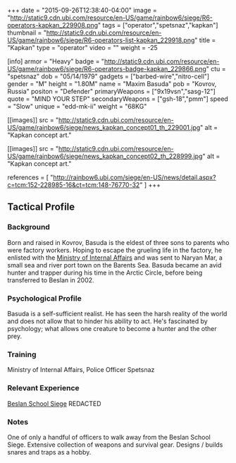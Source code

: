 +++
date = "2015-09-26T12:38:40-04:00"
image = "http://static9.cdn.ubi.com/resource/en-US/game/rainbow6/siege/R6-operators-kapkan_229908.png"
tags = ["operator","spetsnaz","kapkan"]
thumbnail = "http://static9.cdn.ubi.com/resource/en-US/game/rainbow6/siege/R6-operators-list-kapkan_229918.png"
title = "Kapkan"
type = "operator"
video = ""
weight = -25

[info]
  armor = "Heavy"
  badge = "http://static9.cdn.ubi.com/resource/en-US/game/rainbow6/siege/R6-operators-badge-kapkan_229866.png"
  ctu = "spetsnaz"
  dob = "05/14/1979"
  gadgets = ["barbed-wire","nitro-cell"]
  gender = "M"
  height = "1.80M"
  name = "Maxim Basuda"
  pob = "Kovrov, Russia"
  positon = "Defender"
  primaryWeapons = ["9x19vsn","sasg-12"]
  quote = "MIND YOUR STEP"
  secondaryWeapons = ["gsh-18","pmm"]
  speed = "Slow"
  unique = "edd-mk-ii"
  weight = "68KG"

[[images]]
  src = "http://static9.cdn.ubi.com/resource/en-US/game/rainbow6/siege/news_kapkan_concept01_th_229001.jpg"
  alt = "Kapkan concept art."

[[images]]
  src = "http://static9.cdn.ubi.com/resource/en-US/game/rainbow6/siege/news_kapkan_concept02_th_228999.jpg"
  alt = "Kapkan concept art."

references = [
  "http://rainbow6.ubi.com/siege/en-US/news/detail.aspx?c=tcm:152-228985-16&ct=tcm:148-76770-32"
]
+++

## Tactical Profile

### Background

Born and raised in Kovrov, Basuda is the eldest of three sons to parents who were factory workers. Hoping to escape the grueling life in the factory, he enlisted with the [Ministry of Internal Affairs](https://en.mvd.ru/) and was sent to Naryan Mar, a small sea and river port town on the Barents Sea. Basuda became an avid hunter and trapper during his time in the Arctic Circle, before being transferred to Beslan in 2002.

### Psychological Profile

Basuda is a self-sufficient realist. He has seen the harsh reality of the world and does not allow that to hinder his ability to act. He's fascinated by psychology; what allows one creature to become a hunter and the other prey.

### Training

Ministry of Internal Affairs, Police Officer
Spetsnaz

### Relevant Experience

[Beslan School Siege](https://en.wikipedia.org/wiki/Beslan_school_siege)
REDACTED

### Notes

One of only a handful of officers to walk away from the Beslan School Siege.
Extensive collection of weapons and survival gear.
Designs / builds snares and traps as a hobby.

